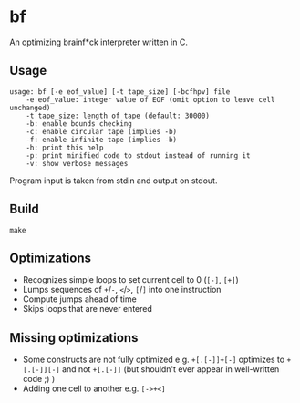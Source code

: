 bf
=====

An optimizing brainf*ck interpreter written in C.

## Usage
    usage: bf [-e eof_value] [-t tape_size] [-bcfhpv] file
        -e eof_value: integer value of EOF (omit option to leave cell unchanged)
        -t tape_size: length of tape (default: 30000)
        -b: enable bounds checking
        -c: enable circular tape (implies -b)
        -f: enable infinite tape (implies -b)
        -h: print this help
        -p: print minified code to stdout instead of running it
        -v: show verbose messages

Program input is taken from stdin and output on stdout.

## Build
    make

## Optimizations
 * Recognizes simple loops to set current cell to 0 (`[-]`, `[+]`)
 * Lumps sequences of `+`/`-`, `<`/`>`, `[`/`]` into one instruction
 * Compute jumps ahead of time
 * Skips loops that are never entered

## Missing optimizations
 * Some constructs are not fully optimized e.g. `+[.[-]]+[-]` optimizes to `+[.[-]][-]` and not `+[.[-]]` (but shouldn't ever appear in well-written code ;) )
 * Adding one cell to another e.g. `[->+<]`
